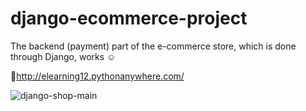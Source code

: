 # django-ecommerce-project

The backend (payment) part of the e-commerce store, which is done through Django, works  ☺️

🔗http://elearning12.pythonanywhere.com/


![django-shop-main](https://user-images.githubusercontent.com/83788662/142291325-c83113c5-0033-4b59-a193-74e848d94b5d.jpg)
